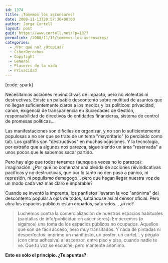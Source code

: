 ```yaml
---
id: 1374
title: ¡Tomemos los ascensores!
date: 2008-11-13T20:57:36+00:00
author: Jorge Cortell
layout: post
guid: https://www.cortell.net/?p=1377
permalink: /2008/11/13/tomemos-los-ascensores/
categories:
  - ¿Por qué no? ¿Utopías?
  - CiberDerechos
  - Copyfight
  - General
  - Placeres de la vida
  - Privacidad
---
```

[code: spark]

Necesitamos acciones reivindictivas de impacto, pero no violentas ni destructivas. Existe un palpable descontento sobre multitud de asuntos que no llegan suficientemente claros a los medios y los políticos: privacidad, canon, exigencia de transpariencia en Suciedades de Gestión, responsabilidad de directivos de entidades financieras, sistema de control de promesas políticas...

Las manifestaciones son difíciles de organizar, y no son lo suficientemente populosas a no ser que se trate de un tema "mayoritario" (o percibido como tal). Los graffitis son "destructivos" en muchas ocasiones. Y la tecnología, por extraño que a algunos nos parezca, sigue siendo un área "reservada" a unos pocos que le sabemos sacar partido.

Pero hay algo que todos tenemos (aunque a veces no lo parezca): imaginación. ¿Por qué no comenzar una oleada de acciones reivindicativas pacíficas y no destructivas, que por lo tanto no den paso a pánico, ni represión, ni populismo demagogo... pero que hagan llegar nuestra voz de un modo cada vez más claro e imparable?

Cuando se inventó la imprenta, los panfletos llevaron la voz "anónima" del descontento popular a ojos de todos, saltándose así al censor oficial. Pero ahra los espacios públicos estan copados, saturados... ¿o no?

> Luchemos contra la comercialización de nuestros espacios habituales (pantallas de info/publicidad en ascensores). Empecemos (o sigamos) una toma de los espacios públicos no ocupados. Aquellos que son de fácil acceso, pero muy transitados. Y nada de pintadas ni desperfectos: imprime un manifiesto, un poster, un cartel... y pégalo (con cinta adhesiva) al ascensor, entre piso y piso, cuando nadie te ve. Que tu voz se escuche, pero mantente anónimo.

**Esto es sólo el principio. ¿Te apuntas?**